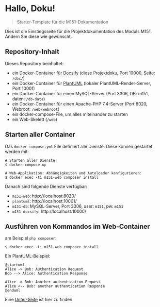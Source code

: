 # Hallo, Doku!

> Starter-Template für die M151-Dokumentation

Dies ist die Einstiegsseite für die Projektdokumentation des Moduls M151. Ändern Sie diese wie gewünscht.

Repository-Inhalt
-----------------------

Dieses Repository beinhaltet:

* ein Docker-Container für [Docsify](https://docsify.js.org/) (diese Projektdoku, Port 10000, Seite: `/doc/`)
* ein Docker-Container für [PlantUML](https://plantuml.com/) (lokaler PlantUML-Render-Server, Port 10001)
* ein Docker-Container für einen MySQL-Server (Port 3306, DB: m151, daten: `/db-data`)
* ein Docker-Container für einen Apache-PHP 7.4-Server (Port 8020, Webroot: `/web/webroot`)
* ein docker-compose-File, um alles miteinander zu starten
* ein Web-Skelett (`/web`)

Starten aller Container
------------------------

Das `docker-compose.yml` File definiert alle Dienste. Diese können gestartet werden mit:

```
# Starten aller Dienste:
$ docker-compose up

# Web-Applikation: Abhängigkeiten und Autoloader konfigurieren:
$ docker exec -ti m151-web composer install
```

Danach sind folgende Dienste verfügbar:

* `m151-web`: http://localhost:8020/
* `plantuml`: http://localhost:10001/
* `m151-db`: MySQL-Server, Port 3306, user: `m151`, pw: `m151`
* `m151-docsify`: http://localhost:10000/

Ausführen von Kommandos im Web-Container
-----------------------------------------

am Beispiel `php composer`:

```
$ docker exec -ti m151-web composer install
```

Ein PlantUML-Beispiel:

```plantuml
@startuml
Alice -> Bob: Authentication Request
Bob --> Alice: Authentication Response

Alice -> Bob: Another authentication Request
Alice <-- Bob: another authentication Response
@enduml
```

Eine [Unter-Seite](sub/) ist hier zu finden.

